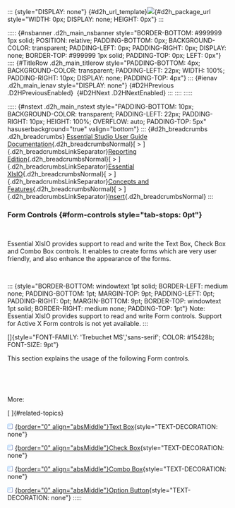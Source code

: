 ::: {style="DISPLAY: none"}
[](ms-xhelp:///?Id=d2h_url_template){#d2h_url_template}![](!package_url!){#d2h_package_url style="WIDTH: 0px; DISPLAY: none; HEIGHT: 0px"}
:::

::::: {#nsbanner .d2h_main_nsbanner style="BORDER-BOTTOM: #999999 1px solid; POSITION: relative; PADDING-BOTTOM: 0px; BACKGROUND-COLOR: transparent; PADDING-LEFT: 0px; PADDING-RIGHT: 0px; DISPLAY: none; BORDER-TOP: #999999 1px solid; PADDING-TOP: 0px; LEFT: 0px"}
:::: {#TitleRow .d2h_main_titlerow style="PADDING-BOTTOM: 4px; BACKGROUND-COLOR: transparent; PADDING-LEFT: 22px; WIDTH: 100%; PADDING-RIGHT: 10px; DISPLAY: none; PADDING-TOP: 4px"}
::: {#ienav .d2h_main_ienav style="DISPLAY: none"}
[](ms-xhelp:///?Id=ee343e16-c906-49c7-a267-30cbe3bd0677){#D2HPrevious .D2HPreviousEnabled}  [](ms-xhelp:///?Id=92768f28-0b66-4a50-9823-416b87acd2ce){#D2HNext .D2HNextEnabled}
:::
::::
:::::

::::: {#nstext .d2h_main_nstext style="PADDING-BOTTOM: 10px; BACKGROUND-COLOR: transparent; PADDING-LEFT: 22px; PADDING-RIGHT: 10px; HEIGHT: 100%; OVERFLOW: auto; PADDING-TOP: 5px" hasuserbackground="true" valign="bottom"}
::: {#d2h_breadcrumbs .d2h_breadcrumbs}
[Essential Studio User Guide Documentation](ms-xhelp:///?Id=12457748-09e3-4d74-a240-8e049cedf030){.d2h_breadcrumbsNormal}[ \> ]{.d2h_breadcrumbsLinkSeparator}[Reporting Edition](ms-xhelp:///?Id=027aa5b6-6676-4f93-ad23-c20e8c45792e){.d2h_breadcrumbsNormal}[ \> ]{.d2h_breadcrumbsLinkSeparator}[Essential XlsIO](ms-xhelp:///?Id=b01a1b50-1d7d-40c0-bc83-af67e57c9005){.d2h_breadcrumbsNormal}[ \> ]{.d2h_breadcrumbsLinkSeparator}[Concepts and Features](ms-xhelp:///?Id=21b26556-5905-4ad9-90b4-40320db25faf){.d2h_breadcrumbsNormal}[ \> ]{.d2h_breadcrumbsLinkSeparator}[Insert](ms-xhelp:///?Id=3b5c8a38-7946-47f2-a4af-0711da3daaa8){.d2h_breadcrumbsNormal}
:::

### Form Controls {#form-controls style="tab-stops: 0pt"}

 

Essential XlsIO provides support to read and write the Text Box, Check Box and Combo Box controls. It enables to create forms which are very user friendly, and also enhance the appearance of the forms.

 

::: {style="BORDER-BOTTOM: windowtext 1pt solid; BORDER-LEFT: medium none; PADDING-BOTTOM: 1pt; MARGIN-TOP: 9pt; PADDING-LEFT: 0pt; PADDING-RIGHT: 0pt; MARGIN-BOTTOM: 9pt; BORDER-TOP: windowtext 1pt solid; BORDER-RIGHT: medium none; PADDING-TOP: 1pt"}
Note: Essential XlsIO provides support to read and write Form controls. Support for Active X Form controls is not yet available.
:::

[]{style="FONT-FAMILY: 'Trebuchet MS','sans-serif'; COLOR: #15428b; FONT-SIZE: 9pt"} 

This section explains the usage of the following Form controls.

 

 

More:

[ ]{#related-topics}

[![](button.gif){border="0" align="absMiddle"}Text Box](ms-xhelp:///?Id=403aa13a-7bfe-4948-a749-3d58b58fa022){style="TEXT-DECORATION: none"}

[![](button.gif){border="0" align="absMiddle"}Check Box](ms-xhelp:///?Id=f0115fb1-2e06-45aa-8c21-74e8364cc1f1){style="TEXT-DECORATION: none"}

[![](button.gif){border="0" align="absMiddle"}Combo Box](ms-xhelp:///?Id=7ed38c78-415c-4dc3-afad-994103d29f92){style="TEXT-DECORATION: none"}

[![](button.gif){border="0" align="absMiddle"}Option Button](ms-xhelp:///?Id=c9437a5a-98b1-425b-bd47-5d887d066edb){style="TEXT-DECORATION: none"}
:::::

